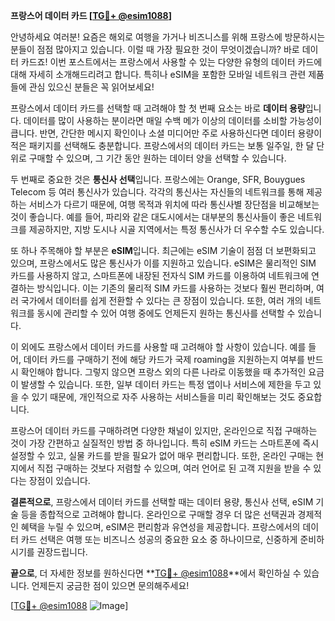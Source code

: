 **프랑스어 데이터 카드 [[TG💪+ @esim1088](https://t.me/s/esim1088)]**

안녕하세요 여러분! 요즘은 해외로 여행을 가거나 비즈니스를 위해 프랑스에 방문하시는 분들이 점점 많아지고 있습니다. 이럴 때 가장 필요한 것이 무엇이겠습니까? 바로 데이터 카드죠! 이번 포스트에서는 프랑스에서 사용할 수 있는 다양한 유형의 데이터 카드에 대해 자세히 소개해드리려고 합니다. 특히나 eSIM을 포함한 모바일 네트워크 관련 제품들에 관심 있으신 분들은 꼭 읽어보세요!

프랑스에서 데이터 카드를 선택할 때 고려해야 할 첫 번째 요소는 바로 **데이터 용량**입니다. 데이터를 많이 사용하는 분이라면 매일 수백 메가 이상의 데이터를 소비할 가능성이 큽니다. 반면, 간단한 메시지 확인이나 소셜 미디어만 주로 사용하신다면 데이터 용량이 적은 패키지를 선택해도 충분합니다. 프랑스에서의 데이터 카드는 보통 일주일, 한 달 단위로 구매할 수 있으며, 그 기간 동안 원하는 데이터 양을 선택할 수 있습니다.

두 번째로 중요한 것은 **통신사 선택**입니다. 프랑스에는 Orange, SFR, Bouygues Telecom 등 여러 통신사가 있습니다. 각각의 통신사는 자신들의 네트워크를 통해 제공하는 서비스가 다르기 때문에, 여행 목적과 위치에 따라 통신사별 장단점을 비교해보는 것이 좋습니다. 예를 들어, 파리와 같은 대도시에서는 대부분의 통신사들이 좋은 네트워크를 제공하지만, 지방 도시나 시골 지역에서는 특정 통신사가 더 우수할 수도 있습니다.

또 하나 주목해야 할 부분은 **eSIM**입니다. 최근에는 eSIM 기술이 점점 더 보편화되고 있으며, 프랑스에서도 많은 통신사가 이를 지원하고 있습니다. eSIM은 물리적인 SIM 카드를 사용하지 않고, 스마트폰에 내장된 전자식 SIM 카드를 이용하여 네트워크에 연결하는 방식입니다. 이는 기존의 물리적 SIM 카드를 사용하는 것보다 훨씬 편리하며, 여러 국가에서 데이터를 쉽게 전환할 수 있다는 큰 장점이 있습니다. 또한, 여러 개의 네트워크를 동시에 관리할 수 있어 여행 중에도 언제든지 원하는 통신사를 선택할 수 있습니다.

이 외에도 프랑스에서 데이터 카드를 사용할 때 고려해야 할 사항이 있습니다. 예를 들어, 데이터 카드를 구매하기 전에 해당 카드가 국제 roaming을 지원하는지 여부를 반드시 확인해야 합니다. 그렇지 않으면 프랑스 외의 다른 나라로 이동했을 때 추가적인 요금이 발생할 수 있습니다. 또한, 일부 데이터 카드는 특정 앱이나 서비스에 제한을 두고 있을 수 있기 때문에, 개인적으로 자주 사용하는 서비스들을 미리 확인해보는 것도 중요합니다.

프랑스어 데이터 카드를 구매하려면 다양한 채널이 있지만, 온라인으로 직접 구매하는 것이 가장 간편하고 실질적인 방법 중 하나입니다. 특히 eSIM 카드는 스마트폰에 즉시 설정할 수 있고, 실물 카드를 받을 필요가 없어 매우 편리합니다. 또한, 온라인 구매는 현지에서 직접 구매하는 것보다 저렴할 수 있으며, 여러 언어로 된 고객 지원을 받을 수 있다는 장점이 있습니다.

**결론적으로**, 프랑스에서 데이터 카드를 선택할 때는 데이터 용량, 통신사 선택, eSIM 기술 등을 종합적으로 고려해야 합니다. 온라인으로 구매할 경우 더 많은 선택권과 경제적인 혜택을 누릴 수 있으며, eSIM은 편리함과 유연성을 제공합니다. 프랑스에서의 데이터 카드 선택은 여행 또는 비즈니스 성공의 중요한 요소 중 하나이므로, 신중하게 준비하시기를 권장드립니다.

**끝으로**, 더 자세한 정보를 원하신다면 **[TG💪+ @esim1088](https://t.me/s/esim1088)**에서 확인하실 수 있습니다. 언제든지 궁금한 점이 있으면 문의해주세요! 

[[TG💪+ @esim1088](https://t.me/s/esim1088) ![Image](https://i.postimg.cc/Y0z9fWf4/image.png)]